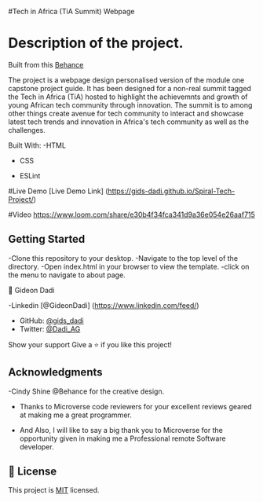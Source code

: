 #Tech in Africa (TiA Summit) Webpage

# Description of the project.

Built from this <a href= "https://www.behance.net/gallery/29845175/CC-Global-Summit-2015"> Behance</a>

The project is a webpage design personalised version of the module one capstone project guide. It has been designed for a non-real summit tagged the Tech in Africa (TiA) hosted to highlight the achievemnts and growth of young African tech community through innovation. The summit is to among other things create avenue for tech community to interact and showcase latest tech trends and innovation in Africa's tech community as well as the challenges.

Built With:
-HTML

- CSS

- ESLint

#Live Demo
[Live Demo Link] (https://gids-dadi.github.io/Spiral-Tech-Project/)

#Video
https://www.loom.com/share/e30b4f34fca341d9a36e054e26aaf715

## Getting Started

-Clone this repository to your desktop.
-Navigate to the top level of the directory.
-Open index.html in your browser to view the template.
-click on the menu to navigate to about page.

👤 Gideon Dadi

-Linkedin [@GideonDadi] (https://www.linkedin.com/feed/)

- GitHub: [@gids_dadi](https://github.com/gids-dadi)
- Twitter: [@Dadi_AG](https://twitter.com/Dadi_AG)

Show your support
Give a ⭐️ if you like this project!

## Acknowledgments

-Cindy Shine @Behance for the creative design.

- Thanks to Microverse code reviewers for your excellent reviews geared at making me a great programmer.

- And Also, I will like to say a big thank you to Microverse for the opportunity given in making me a Professional remote Software developer.

## 📝 License

This project is [MIT]("./MIT.md") licensed.
